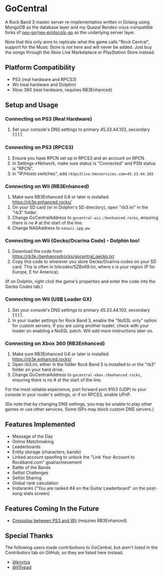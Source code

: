 # GoCentral
A Rock Band 3 master server re-implementation written in Golang using MongoDB as the database layer and my Quazal Rendez-vous-compatible forks of [nex-go](https://github.com/ihatecompvir/nex-go)/[nex-protocols-go](https://github.com/ihatecompvir/nex-protocols-go) as the underlying server layer. 

Note that this only aims to replicate what the game calls "Rock Central", support for the Music Store is _not_ here and will never be added. Just buy the songs through the Xbox Live Marketplace or PlayStation Store instead.

## Platform Compatibility
- PS3 (real hardware and RPCS3)
- Wii (real hardware and Dolphin)
- Xbox 360 (real hardware, requires RB3Enhanced)

## Setup and Usage
### Connecting on PS3 (Real Hardware)
1. Set your console's DNS settings to primary 45.33.44.103, secondary 1.1.1.1.
### Connecting on PS3 (RPCS3)
1. Ensure you have RPCN set up in RPCS3 and an account on RPCN.
2. In Settings->Network, make sure status is "Connected" and PSN status is "RPCN".
3. In "IP/Hosts switches", add `rb3ps3live.hmxservices.com=45.33.44.103`
### Connecting on Wii (RB3Enhanced)
1. Make sure RB3Enhanced 0.6 or later is installed. https://rb3e.enhanced.rocks/
2. On your SD card (or in Dolphin's SD directory), open "rb3.ini" in the "rb3" folder.
3. Change GoCentralAddress to `gocentral-wii.rbenhanced.rocks`, ensuring there is no # at the start of the line.
4. Change NASAddress to `naswii.ipg.pw`.
### Connecting on Wii (Gecko/Ocarina Code) - Dolphin too!
1. Download the code from https://rb3e.rbenhancedrocks/gocentral_gecko.txt
2. Copy this code to wherever you store Gecko/Ocarina codes on your SD card. This is often in txtcodes/SZBx69.txt, where x is your region (P for Europe, E for America).

(If on Dolphin, right click the game's properties and enter the code into the Gecko Codes tab.)
### Connecting on Wii (USB Loader GX)
1. Set your console's DNS settings to primary 45.33.44.103, secondary 1.1.1.1.
2. In your loader settings for Rock Band 3, enable the "NoSSL only" option for custom servers.
If you are using another loader, check with your loader on enabling a NoSSL patch. Will add more instructions later on.
### Connecting on Xbox 360 (RB3Enhanced)
1. Make sure RB3Enhanced 0.6 or later is installed. https://rb3e.enhanced.rocks/
2. Open rb3.ini, either in the folder Rock Band 3 is installed to or the "rb3" folder on your hard drive.
3. Change GoCentralAddress to `gocentral-xbox.rbenhanced.rocks`, ensuring there is no # at the start of the line.

For the most reliable experience, port forward port 9103 (UDP) to your console in your router's settings, or if on RPCS3, enable UPnP.

(Do note that by changing DNS settings, you may be unable to play other games or use other services. Some ISPs may block custom DNS servers.)

## Features Implemented
- Message of the Day
- Online Matchmaking
- Leaderboards
- Entity storage (characters, bands)
- Linked account spoofing to unlock the "Link Your Account to Rockband.com" goal/achievement
- Battle of the Bands
- Setlist Challenges
- Setlist Sharing
- Global rank calculation
- Instaranks ("You are ranked #4 on the Guitar Leaderboard" on the post-song stats screen)

## Features Coming In the Future
- [Crossplay between PS3 and Wii](https://www.youtube.com/watch?v=KW5NrjDsv00) (requires RB3Enhanced)

## Special Thanks
The following users made contributions to GoCentral, but aren't listed in the Contributors tab on GitHub, so they are listed here instead.
- [@knvtva](https://github.com/knvtva)
- [@li1lypad](https://github.com/li1lypad)
